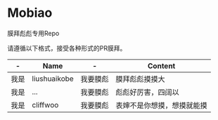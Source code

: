 # Mobiao
膜拜彪彪专用Repo

请遵循以下格式，接受各种形式的PR膜拜。

| - | Name | - | Content |
| --- | --- | --- | --- |
| 我是 | liushuaikobe | 我要膜彪 | 膜拜彪彪摸摸大 |
| 我是 | ... | 我要膜彪 | 彪彪好厉害，四阔以 |
| 我是 | cliffwoo | 我要膜彪 | 表婶不是你想摸，想摸就能摸 |
